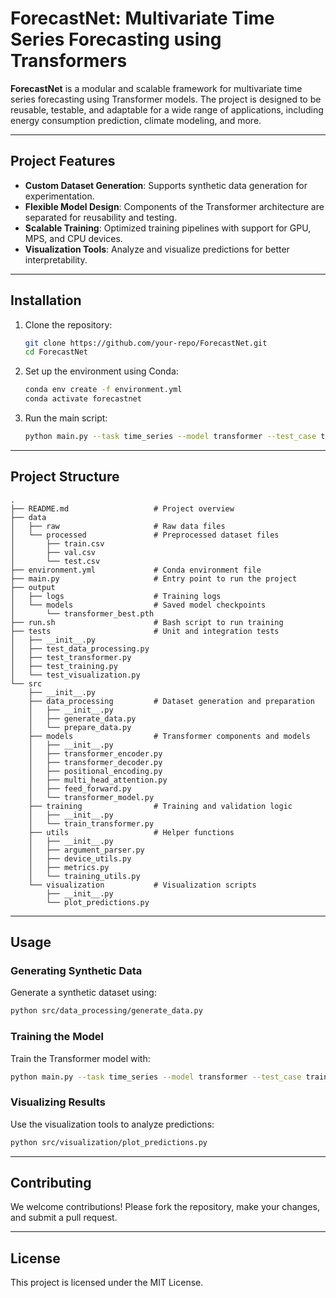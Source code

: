 
# ForecastNet: Multivariate Time Series Forecasting using Transformers

**ForecastNet** is a modular and scalable framework for multivariate time series forecasting using Transformer models. The project is designed to be reusable, testable, and adaptable for a wide range of applications, including energy consumption prediction, climate modeling, and more.

---

## Project Features

- **Custom Dataset Generation**: Supports synthetic data generation for experimentation.
- **Flexible Model Design**: Components of the Transformer architecture are separated for reusability and testing.
- **Scalable Training**: Optimized training pipelines with support for GPU, MPS, and CPU devices.
- **Visualization Tools**: Analyze and visualize predictions for better interpretability.

---

## Installation

1. Clone the repository:
   ```bash
   git clone https://github.com/your-repo/ForecastNet.git
   cd ForecastNet
   ```

2. Set up the environment using Conda:
   ```bash
   conda env create -f environment.yml
   conda activate forecastnet
   ```

3. Run the main script:
   ```bash
   python main.py --task time_series --model transformer --test_case train_transformer_seq2seq --data_path ./data/processed --save_path ./output/models --batch_size 32 --epochs 10
   ```

---

## Project Structure

```
.
├── README.md                   # Project overview
├── data
│   ├── raw                     # Raw data files
│   └── processed               # Preprocessed dataset files
│       ├── train.csv
│       ├── val.csv
│       └── test.csv
├── environment.yml             # Conda environment file
├── main.py                     # Entry point to run the project
├── output
│   ├── logs                    # Training logs
│   └── models                  # Saved model checkpoints
│       └── transformer_best.pth
├── run.sh                      # Bash script to run training
├── tests                       # Unit and integration tests
│   ├── __init__.py
│   ├── test_data_processing.py
│   ├── test_transformer.py
│   ├── test_training.py
│   └── test_visualization.py
└── src
    ├── __init__.py
    ├── data_processing         # Dataset generation and preparation
    │   ├── __init__.py
    │   ├── generate_data.py
    │   └── prepare_data.py
    ├── models                  # Transformer components and models
    │   ├── __init__.py
    │   ├── transformer_encoder.py
    │   ├── transformer_decoder.py
    │   ├── positional_encoding.py
    │   ├── multi_head_attention.py
    │   ├── feed_forward.py
    │   └── transformer_model.py
    ├── training                # Training and validation logic
    │   ├── __init__.py
    │   └── train_transformer.py
    ├── utils                   # Helper functions
    │   ├── __init__.py
    │   ├── argument_parser.py
    │   ├── device_utils.py
    │   ├── metrics.py
    │   └── training_utils.py
    └── visualization           # Visualization scripts
        ├── __init__.py
        └── plot_predictions.py
```

---

## Usage

### Generating Synthetic Data
Generate a synthetic dataset using:
```bash
python src/data_processing/generate_data.py
```

### Training the Model
Train the Transformer model with:
```bash
python main.py --task time_series --model transformer --test_case train_transformer_seq2seq --data_path ./data/processed --save_path ./output/models --batch_size 32 --epochs 10
```

### Visualizing Results
Use the visualization tools to analyze predictions:
```bash
python src/visualization/plot_predictions.py
```

---

## Contributing

We welcome contributions! Please fork the repository, make your changes, and submit a pull request.

---

## License

This project is licensed under the MIT License.

